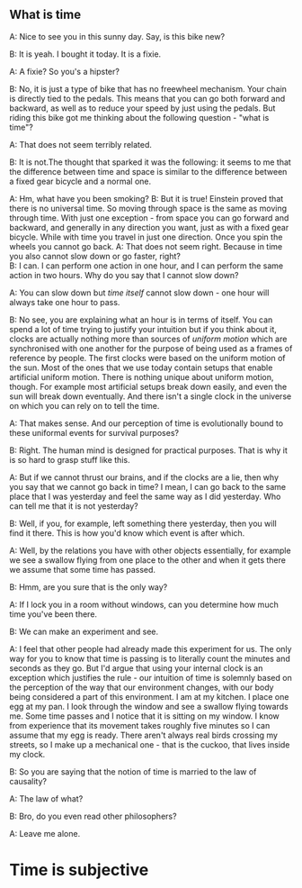 



What is time
---

A: Nice to see you in this sunny day. Say, is this bike new?

B: It is yeah. I bought it today. It is a fixie.

A: A fixie? So you's a hipster?

B: No, it is just a type of bike that has no freewheel mechanism. Your chain is directly tied to the pedals. This means that you can go both forward and backward, as well as to reduce your speed by just using the pedals. But riding this bike got me thinking about the following question - "what is time"?

A: That does not seem terribly related.

B: It is not.The thought that sparked it was the following: it seems to me that the difference between time and space is similar to the difference between a fixed gear bicycle and a normal one.

A: Hm, what have you been smoking?  B: But it is true! Einstein proved that there is no universal time. So moving through space is the same as moving through time. With just one exception - from space you can go forward and backward, and generally in any direction you want, just as with a fixed gear bicycle. While with time you travel in just one direction. Once you spin the wheels you cannot go back.  A: That does not seem right. Because in time you also cannot slow down or go faster, right?  
B: I can. I can perform one action in one hour, and I can perform the same action in two hours. Why do you say that I cannot slow down?

A: You can slow down but *time itself* cannot slow down - one hour will always take one hour to pass.

B: No see, you are explaining what an hour is in terms of itself. You can spend a lot of time trying to justify your intuition but if you think about it, clocks are actually nothing more than sources of *uniform motion* which are synchronised with one another for the purpose of being used as a frames of reference by people. The first clocks were based on the uniform motion of the sun. Most of the ones that we use today contain setups that enable artificial uniform motion. There is nothing unique about uniform motion, though. For example most artificial setups break down easily, and even the sun will break down eventually. And there isn't a single clock in the universe on which you can rely on to tell the time.

A: That makes sense. And our perception of time is evolutionally bound to these uniformal events for survival purposes?

B: Right. The human mind is designed for practical purposes. That is why it is so hard to grasp stuff like this.

A: But if we cannot thrust our brains, and if the clocks are a lie, then why you say that we cannot go back in time? I mean, I can go back to the same place that I was yesterday and feel the same way as I did yesterday. Who can tell me that it is not yesterday?

B: Well, if you, for example, left something there yesterday, then you will find it there. This is how you'd know which event is after which.

A: Well, by the relations you have with other objects essentially, for example we see a swallow flying from one place to the other and when it gets there we assume that some time has passed.

B: Hmm, are you sure that is the only way?

A: If I lock you in a room without windows, can you determine how much time you've been there.

B: We can make an experiment and see.

A: I feel that other people had already made this experiment for us. The only way for you to know that time is passing is to literally count the minutes and seconds as they go. But I'd argue that using your internal clock is an exception which justifies the rule - our intuition of time is solemnly based on the perception of the way that our environment changes, with our body being considered a part of this environment. I am at my kitchen. I place one egg at my pan. I look through the window and see a swallow flying towards me. Some time passes and I notice that it is sitting on my window. I know from experience that its movement takes roughly five minutes so I can assume that my egg is ready. There aren't always real birds crossing my streets, so I make up a mechanical one - that is the cuckoo, that lives inside my clock.

B: So you are saying that the notion of time is married to the law of causality?

A: The law of what?

B: Bro, do you even read other philosophers?

A: Leave me alone.



Time is subjective
===

